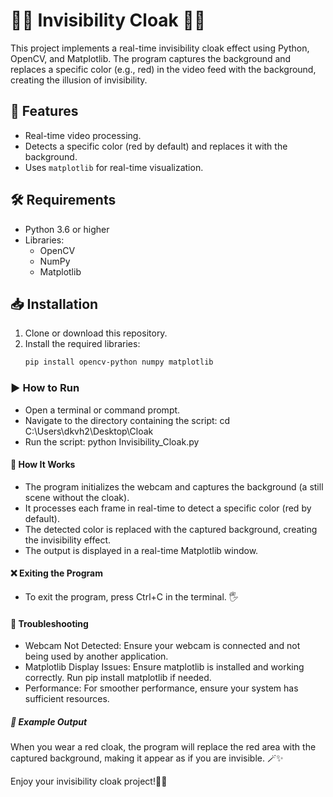 # 🧙‍♂️ Invisibility Cloak 🧥✨

This project implements a real-time invisibility cloak effect using Python, OpenCV, and Matplotlib. The program captures the background and replaces a specific color (e.g., red) in the video feed with the background, creating the illusion of invisibility.

## 🌟 Features
- Real-time video processing.
- Detects a specific color (red by default) and replaces it with the background.
- Uses `matplotlib` for real-time visualization.

## 🛠️ Requirements
- Python 3.6 or higher
- Libraries:
  - OpenCV
  - NumPy
  - Matplotlib

## 📥 Installation
1. Clone or download this repository.
2. Install the required libraries:
   ```bash
   pip install opencv-python numpy matplotlib

### ▶️ How to Run
- Open a terminal or command prompt.
- Navigate to the directory containing the script:
     cd C:\Users\dkvh2\Desktop\Cloak
- Run the script:
     python Invisibility_Cloak.py

#### 🧪 How It Works
- The program initializes the webcam and captures the background (a still scene without the cloak).
- It processes each frame in real-time to detect a specific color (red by default).
- The detected color is replaced with the captured background, creating the invisibility effect.
- The output is displayed in a real-time Matplotlib window.
#### ❌ Exiting the Program
- To exit the program, press Ctrl+C in the terminal. 🖐️
#### 🎥 Troubleshooting
- Webcam Not Detected: Ensure your webcam is connected and not being used by another application.
- Matplotlib Display Issues: Ensure matplotlib is installed and working correctly. Run pip install matplotlib if needed.
- Performance: For smoother performance, ensure your system has sufficient resources.


##### 🎉 Example Output
When you wear a red cloak, the program will replace the red area with the captured background, making it appear as if you are invisible. 🪄✨

Enjoy your invisibility cloak project!🚀😊

   
